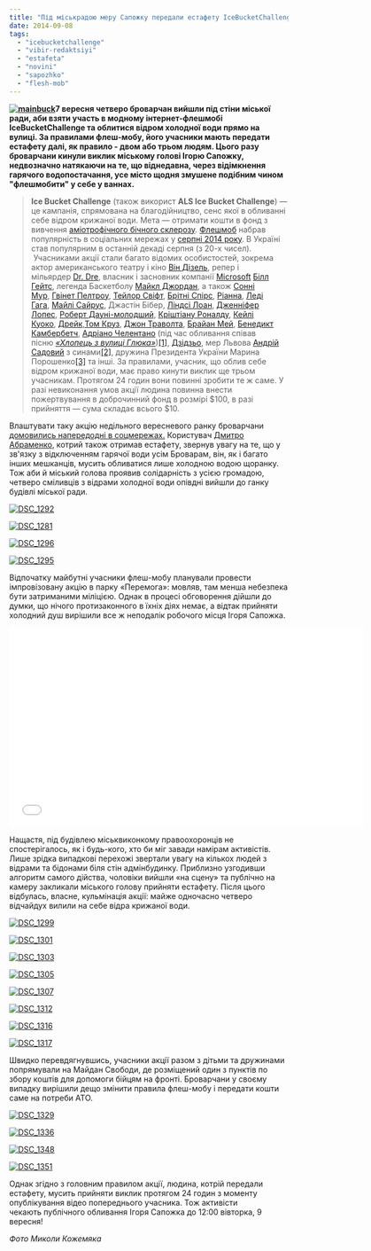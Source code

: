 ```yaml
---
title: "Під міськрадою меру Сапожку передали естафету IceBucketChallenge - ФОТО, ВІДЕО"
date: 2014-09-08
tags: 
  - "icebucketchallenge"
  - "vibir-redaktsiyi"
  - "estafeta"
  - "novini"
  - "sapozhko"
  - "flesh-mob"
---
```


**[![mainbuck](https://mpz.brovary.org/wp-content/uploads/2014/09/mainbuck.jpg)](https://mpz.brovary.org/wp-content/uploads/2014/09/mainbuck.jpg)7 вересня четверо броварчан вийшли під стіни міської ради, аби взяти участь в модному інтернет-флешмобі IceBucketChallenge та облитися відром холодної води прямо на вулиці. За правилами флеш-мобу, його учасники мають передати естафету далі, як правило - двом або трьом людям. Цього разу броварчани кинули виклик міському голові Ігорю Сапожку, недвозначно натякаючи на те, що віднедавна, через відімкнення гарячого водопостачання, усе місто щодня змушене подібним чином "флешмобити" у себе у ваннах.**

> **Ice Bucket Challenge** (також використ **ALS Ice Bucket Challenge**) — це кампанія, спрямована на благодійництво, сенс якої в обливанні себе відром крижаної води. Мета — отримати кошти в фонд з вивчення [аміотрофічного бічного склерозу](http://uk.wikipedia.org/wiki/%D0%90%D0%BC%D1%96%D0%BE%D1%82%D1%80%D0%BE%D1%84%D1%96%D1%87%D0%BD%D0%B8%D0%B9_%D0%B1%D1%96%D1%87%D0%BD%D0%B8%D0%B9_%D1%81%D0%BA%D0%BB%D0%B5%D1%80%D0%BE%D0%B7 "Аміотрофічний бічний склероз"). [Флешмоб](http://uk.wikipedia.org/wiki/%D0%A4%D0%BB%D0%B5%D1%88%D0%BC%D0%BE%D0%B1 "Флешмоб") набрав популярність в соціальних мережах у [серпні 2014 року](http://uk.wikipedia.org/wiki/%D0%A1%D0%B5%D1%80%D0%BF%D0%B5%D0%BD%D1%8C_2014 "Серпень 2014"). В Україні став популярним в останній декаді серпня (з 20-х чисел).  Учасниками акції стали багато відомих особистостей, зокрема актор американського театру і кіно [Він Дізель](http://uk.wikipedia.org/wiki/%D0%92%D1%96%D0%BD_%D0%94%D1%96%D0%B7%D0%B5%D0%BB%D1%8C "Він Дізель"), репер і мільярдер [Dr. Dre](http://uk.wikipedia.org/wiki/Dr._Dre "Dr. Dre"), власник і засновник компанії [Microsoft](http://uk.wikipedia.org/wiki/Microsoft "Microsoft") [Білл Гейтс](http://uk.wikipedia.org/wiki/%D0%91%D1%96%D0%BB%D0%BB_%D0%93%D0%B5%D0%B9%D1%82%D1%81 "Білл Гейтс"), легенда Баскетболу [Майкл Джордан](http://uk.wikipedia.org/wiki/%D0%9C%D0%B0%D0%B9%D0%BA%D0%BB_%D0%94%D0%B6%D0%BE%D1%80%D0%B4%D0%B0%D0%BD "Майкл Джордан"), а також [Сонні Мур](http://uk.wikipedia.org/wiki/%D0%A1%D0%BA%D1%80%D1%96%D0%BB%D0%BB%D0%B5%D0%BA%D1%81 "Скріллекс"), [Гвінет Пелтроу](http://uk.wikipedia.org/wiki/%D0%93%D0%B2%D1%96%D0%BD%D0%B5%D1%82_%D0%9F%D0%B5%D0%BB%D1%82%D1%80%D0%BE%D1%83 "Гвінет Пелтроу"), [Тейлор Свіфт](http://uk.wikipedia.org/wiki/%D0%A2%D0%B5%D0%B9%D0%BB%D0%BE%D1%80_%D0%A1%D0%B2%D1%96%D1%84%D1%82 "Тейлор Свіфт"), [Брітні Спірс](http://uk.wikipedia.org/wiki/%D0%91%D1%80%D1%96%D1%82%D0%BD%D1%96_%D0%A1%D0%BF%D1%96%D1%80%D1%81 "Брітні Спірс"), [Ріанна](http://uk.wikipedia.org/wiki/%D0%A0%D1%96%D0%B0%D0%BD%D0%BD%D0%B0 "Ріанна"), [Леді Гага](http://uk.wikipedia.org/wiki/%D0%9B%D0%B5%D0%B4%D1%96_%D0%93%D0%B0%D0%B3%D0%B0 "Леді Гага"), [Майлі Сайрус](http://uk.wikipedia.org/wiki/%D0%9C%D0%B0%D0%B9%D0%BB%D1%96_%D0%A1%D0%B0%D0%B9%D1%80%D1%83%D1%81 "Майлі Сайрус"), Джастін Бібер, [Ліндсі Лоан](http://uk.wikipedia.org/wiki/%D0%9B%D1%96%D0%BD%D0%B4%D1%81%D1%96_%D0%9B%D0%BE%D0%B0%D0%BD "Ліндсі Лоан"), [Дженніфер Лопес](http://uk.wikipedia.org/wiki/%D0%94%D0%B6%D0%B5%D0%BD%D0%BD%D1%96%D1%84%D0%B5%D1%80_%D0%9B%D0%BE%D0%BF%D0%B5%D1%81 "Дженніфер Лопес"), [Роберт Дауні-молодший](http://uk.wikipedia.org/wiki/%D0%A0%D0%BE%D0%B1%D0%B5%D1%80%D1%82_%D0%94%D0%B0%D1%83%D0%BD%D1%96_\(%D0%BC%D0%BE%D0%BB%D0%BE%D0%B4%D1%88%D0%B8%D0%B9\) "Роберт Дауні (молодший)"), [Кріштіану Роналду](http://uk.wikipedia.org/wiki/%D0%9A%D1%80%D1%96%D1%88%D1%82%D1%96%D0%B0%D0%BD%D1%83_%D0%A0%D0%BE%D0%BD%D0%B0%D0%BB%D0%B4%D1%83 "Кріштіану Роналду"), [Кейлі Куоко](http://uk.wikipedia.org/wiki/%D0%9A%D0%B5%D0%B9%D0%BB%D1%96_%D0%9A%D1%83%D0%BE%D0%BA%D0%BE "Кейлі Куоко"), [Дрейк](http://uk.wikipedia.org/wiki/%D0%94%D1%80%D0%B5%D0%B9%D0%BA_\(%D1%81%D0%BF%D1%96%D0%B2%D0%B0%D0%BA\) "Дрейк (співак)"),[Том Круз](http://uk.wikipedia.org/wiki/%D0%A2%D0%BE%D0%BC_%D0%9A%D1%80%D1%83%D0%B7 "Том Круз"), [Джон Траволта](http://uk.wikipedia.org/wiki/%D0%94%D0%B6%D0%BE%D0%BD_%D0%A2%D1%80%D0%B0%D0%B2%D0%BE%D0%BB%D1%82%D0%B0 "Джон Траволта"), [Брайан Мей](http://uk.wikipedia.org/wiki/%D0%91%D1%80%D0%B0%D0%B9%D0%B0%D0%BD_%D0%9C%D0%B5%D0%B9 "Брайан Мей"), [Бенедикт Камбербетч](http://uk.wikipedia.org/wiki/%D0%91%D0%B5%D0%BD%D0%B5%D0%B4%D0%B8%D0%BA%D1%82_%D0%9A%D0%B0%D0%BC%D0%B1%D0%B5%D1%80%D0%B1%D0%B5%D1%82%D1%87 "Бенедикт Камбербетч"), [Адріано Челентано](http://uk.wikipedia.org/wiki/%D0%90%D0%B4%D1%80%D1%96%D0%B0%D0%BD%D0%BE_%D0%A7%D0%B5%D0%BB%D0%B5%D0%BD%D1%82%D0%B0%D0%BD%D0%BE "Адріано Челентано") (під час обливання співав пісню _[«Хлопець з вулиці Глюка»](http://uk.wikipedia.org/wiki/Il_ragazzo_della_via_Gluck_\(%D1%81%D0%B8%D0%BD%D0%B3%D0%BB\) "Il ragazzo della via Gluck (сингл)")_)[\[1\]](http://uk.wikipedia.org/wiki/Ice_Bucket_Challenge#cite_note-1), [Дзідзьо](http://uk.wikipedia.org/wiki/DZIDZIO "DZIDZIO"), мер Львова [Андрій Садовий](http://uk.wikipedia.org/wiki/%D0%90%D0%BD%D0%B4%D1%80%D1%96%D0%B9_%D0%A1%D0%B0%D0%B4%D0%BE%D0%B2%D0%B8%D0%B9 "Андрій Садовий") з синами[\[2\]](http://uk.wikipedia.org/wiki/Ice_Bucket_Challenge#cite_note-2), дружина Президента України Марина Порошенко[\[3\]](http://uk.wikipedia.org/wiki/Ice_Bucket_Challenge#cite_note-3) та інші. За правилами, учасник, що облив себе відром крижаної води, має право кинути виклик ще трьом учасникам. Протягом 24 годин вони повинні зробити те ж саме. У разі невиконання умов акції людина повинна внести пожертвування в доброчинний фонд в розмірі $100, в разі прийняття — сума складає всього $10.

Влаштувати таку акцію недільного вересневого ранку броварчани [домовились напередодні в соцмережах.](https://www.facebook.com/groups/brovary/permalink/891813204181980/) Користувач [Дмитро Абраменко](https://www.facebook.com/dima.abramenko?fref=nf), котрий також отримав естафету, звернув увагу на те, що у зв'язку з відключенням гарячої води усім Броварам, він, як і багато інших мешканців, мусить обливатися лише холодною водою щоранку. Тож аби й міський голова проявив солідарність з усією громадою, четверо сміливців з відрами холодної води опівдні вийшли до ганку будівлі міської ради.

[![DSC_1292](https://mpz.brovary.org/wp-content/uploads/2014/09/DSC_1292.jpg)](https://mpz.brovary.org/wp-content/uploads/2014/09/DSC_1292.jpg)

[![DSC_1281](https://mpz.brovary.org/wp-content/uploads/2014/09/DSC_1281.jpg)](https://mpz.brovary.org/wp-content/uploads/2014/09/DSC_1281.jpg)

[![DSC_1296](https://mpz.brovary.org/wp-content/uploads/2014/09/DSC_1296.jpg)](https://mpz.brovary.org/wp-content/uploads/2014/09/DSC_1296.jpg)

[![DSC_1295](https://mpz.brovary.org/wp-content/uploads/2014/09/DSC_1295.jpg)](https://mpz.brovary.org/wp-content/uploads/2014/09/DSC_1295.jpg)

Відпочатку майбутні учасники флеш-мобу планували провести імпровізовану акцію в парку «Перемога»: мовляв, там менша небезпека бути затриманими міліцією. Однак в процесі обговорення дійшли до думки, що нічого протизаконного в їхніх діях немає, а відтак прийняти холодний душ вирішили все ж неподалік робочого місця Ігоря Сапожка.

<iframe src="//www.youtube.com/embed/HBWxgX-wgUs" width="640" height="360" frameborder="0" allowfullscreen="allowfullscreen"></iframe>

Нащастя, під будівлею міськвиконкому правоохоронців не спостерігалось, як і будь-кого, хто би міг завади намірам активістів. Лише зрідка випадкові перехожі звертали увагу на кількох людей з відрами та бідонами біля стін адмінбудинку. Приблизно узгодивши алгоритм самого дійства, чоловіки вийшли «на сцену» та публічно на камеру закликали міського голову прийняти естафету. Після цього відбулась, власне, кульмінація акції: майже одночасно четверо відчайдух вилили на себе відра крижаної води.

[![DSC_1299](https://mpz.brovary.org/wp-content/uploads/2014/09/DSC_1299.jpg)](https://mpz.brovary.org/wp-content/uploads/2014/09/DSC_1299.jpg)

[![DSC_1301](https://mpz.brovary.org/wp-content/uploads/2014/09/DSC_1301.jpg)](https://mpz.brovary.org/wp-content/uploads/2014/09/DSC_1301.jpg)

[![DSC_1303](https://mpz.brovary.org/wp-content/uploads/2014/09/DSC_1303.jpg)](https://mpz.brovary.org/wp-content/uploads/2014/09/DSC_1303.jpg)

[![DSC_1305](https://mpz.brovary.org/wp-content/uploads/2014/09/DSC_1305.jpg)](https://mpz.brovary.org/wp-content/uploads/2014/09/DSC_1305.jpg)

[![DSC_1307](https://mpz.brovary.org/wp-content/uploads/2014/09/DSC_1307.jpg)](https://mpz.brovary.org/wp-content/uploads/2014/09/DSC_1307.jpg)

[![DSC_1312](https://mpz.brovary.org/wp-content/uploads/2014/09/DSC_1312.jpg)](https://mpz.brovary.org/wp-content/uploads/2014/09/DSC_1312.jpg)

[![DSC_1316](https://mpz.brovary.org/wp-content/uploads/2014/09/DSC_1316.jpg)](https://mpz.brovary.org/wp-content/uploads/2014/09/DSC_1316.jpg)

[![DSC_1317](https://mpz.brovary.org/wp-content/uploads/2014/09/DSC_1317.jpg)](https://mpz.brovary.org/wp-content/uploads/2014/09/DSC_1317.jpg)

Швидко перевдягнувшись, учасники акції разом з дітьми та дружинами попрямували на Майдан Свободи, де розміщений один з пунктів по збору коштів для допомоги бійцям на фронті. Броварчани у своєму випадку вирішили дещо змінити правила флеш-мобу і передати кошти саме на потреби АТО.

[![DSC_1329](https://mpz.brovary.org/wp-content/uploads/2014/09/DSC_1329.jpg)](https://mpz.brovary.org/wp-content/uploads/2014/09/DSC_1329.jpg)

[![DSC_1336](https://mpz.brovary.org/wp-content/uploads/2014/09/DSC_1336.jpg)](https://mpz.brovary.org/wp-content/uploads/2014/09/DSC_1336.jpg)

[![DSC_1348](https://mpz.brovary.org/wp-content/uploads/2014/09/DSC_1348.jpg)](https://mpz.brovary.org/wp-content/uploads/2014/09/DSC_1348.jpg)

[![DSC_1351](https://mpz.brovary.org/wp-content/uploads/2014/09/DSC_1351.jpg)](https://mpz.brovary.org/wp-content/uploads/2014/09/DSC_1351.jpg)

Однак згідно з головним правилом акції, людина, котрій передали естафету, мусить прийняти виклик протягом 24 годин з моменту опублікування відео попереднього учасника. Тож активісти чекають публічного обливання Ігоря Сапожка до 12:00 вівторка, 9 вересня!

_Фото Миколи Кожемяка_
